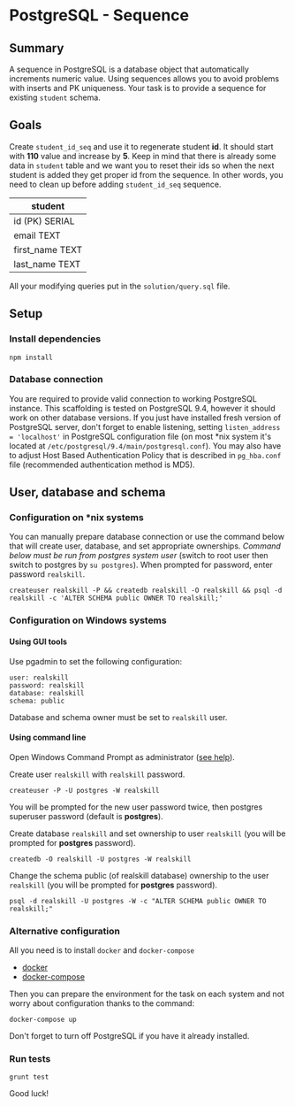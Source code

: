# PostgreSQL - Sequence

## Summary

A sequence in PostgreSQL is a database object that automatically increments numeric value. 
Using sequences allows you to avoid problems with inserts and PK uniqueness. 
Your task is to provide a sequence for existing `student` schema.

## Goals 

Create `student_id_seq` and use it to regenerate student **id**. It should start with **110** value and increase by **5**. 
Keep in mind that there is already some data in `student` table and we want you to reset their ids so when the next student is added they get proper 
id from the sequence. In other words, you need to clean up before adding `student_id_seq` sequence.

| student           |  
|-------------------|
| id (PK)     SERIAL|
| email       TEXT  |
| first_name  TEXT  |
| last_name   TEXT  |

All your modifying queries put in the `solution/query.sql` file.

## Setup

### Install dependencies 

```
npm install
```
 
### Database connection

You are required to provide valid connection to working PostgreSQL instance. This scaffolding is tested on PostgreSQL 9.4, however it should work on other 
database versions. 
If you just have installed fresh version of PostgreSQL server, don't forget to enable listening, setting `listen_address = 'localhost'` in PostgreSQL configuration
 file (on most *nix system it's located at `/etc/postgresql/9.4/main/postgresql.conf`). You may also have to adjust Host Based Authentication Policy that is 
 described in `pg_hba.conf` file (recommended authentication method is MD5).
 
## User, database and schema

### Configuration on *nix systems

You can manually prepare database connection or use the command below that will create user, database, and set appropriate ownerships.
*Command below must be run from postgres system user* (switch to root user then switch to postgres by `su postgres`). When prompted for password, enter
 password `realskill`.
```  
createuser realskill -P && createdb realskill -O realskill && psql -d realskill -c 'ALTER SCHEMA public OWNER TO realskill;'
```

### Configuration on Windows systems

#### Using GUI tools
Use pgadmin to set the following configuration:
```
user: realskill
password: realskill
database: realskill
schema: public
```
Database and schema owner must be set to `realskill` user.

#### Using command line

Open Windows Command Prompt as administrator ([see help](https://technet.microsoft.com/en-us/library/cc947813.aspx)).

Create user `realskill` with `realskill` password.

```
createuser -P -U postgres -W realskill
```

You will be prompted for the new user password twice, then postgres superuser password (default is **postgres**).

Create database `realskill` and set ownership to user `realskill` (you will be prompted for **postgres** password).

```
createdb -O realskill -U postgres -W realskill
```

Change the schema public (of realskill database) ownership to the user `realskill` (you will be prompted for **postgres** password).

```
psql -d realskill -U postgres -W -c "ALTER SCHEMA public OWNER TO realskill;"
```

### Alternative configuration

All you need is to install `docker` and `docker-compose`

* [docker](https://docs.docker.com/engine/installation/)
* [docker-compose](https://docs.docker.com/compose/install/)

Then you can prepare the environment for the task on each system and not worry about configuration thanks to the command:
    
    docker-compose up

Don't forget to turn off PostgreSQL if you have it already installed. 

### Run tests

    grunt test

Good luck!
